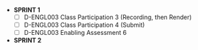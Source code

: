 - **SPRINT 1**
	- [ ] D-ENGL003 Class Participation 3 (Recording, then Render)
	- [ ] D-ENGL003 Class Participation 4 (Submit)
	- [ ] D-ENGL003 Enabling Assessment 6
- **SPRINT 2**
